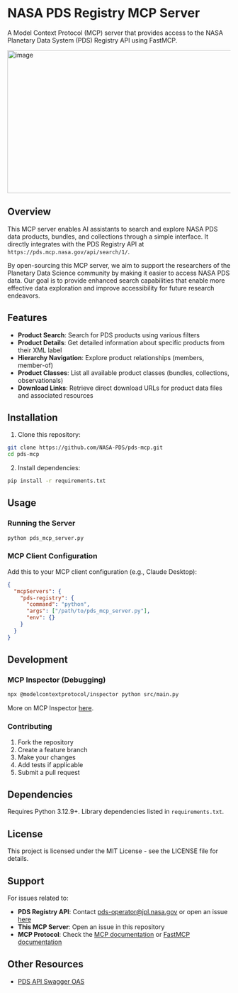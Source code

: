# NASA PDS Registry MCP Server

A Model Context Protocol (MCP) server that provides access to the NASA Planetary Data System (PDS) Registry API using FastMCP.

<img width="512" height="322" alt="image" src="https://github.com/user-attachments/assets/55d3b3ce-2ac2-4359-a23f-1b1d55efd648" />


## Overview

This MCP server enables AI assistants to search and explore NASA PDS data products, bundles, and collections through a simple interface. It directly integrates with the PDS Registry API at `https://pds.mcp.nasa.gov/api/search/1/`.

By open-sourcing this MCP server, we aim to support the researchers of the Planetary Data Science community by making it easier to access NASA PDS data. Our goal is to provide enhanced search capabilities that enable more effective data exploration and improve accessibility for future research endeavors.

## Features

- **Product Search**: Search for PDS products using various filters
- **Product Details**: Get detailed information about specific products from their XML label
- **Hierarchy Navigation**: Explore product relationships (members, member-of)
- **Product Classes**: List all available product classes (bundles, collections, observationals)
- **Download Links**: Retrieve direct download URLs for product data files and associated resources

## Installation

1. Clone this repository:

```bash
git clone https://github.com/NASA-PDS/pds-mcp.git
cd pds-mcp
```

2. Install dependencies:

```bash
pip install -r requirements.txt
```

## Usage

### Running the Server

```bash
python pds_mcp_server.py
```

### MCP Client Configuration

Add this to your MCP client configuration (e.g., Claude Desktop):

```json
{
  "mcpServers": {
    "pds-registry": {
      "command": "python",
      "args": ["/path/to/pds_mcp_server.py"],
      "env": {}
    }
  }
}
```

## Development

### MCP Inspector (Debugging)

```bash
npx @modelcontextprotocol/inspector python src/main.py
```

More on MCP Inspector [here](https://modelcontextprotocol.io/legacy/tools/inspector).

### Contributing

1. Fork the repository
2. Create a feature branch
3. Make your changes
4. Add tests if applicable
5. Submit a pull request

## Dependencies

Requires Python 3.12.9+. Library dependencies listed in `requirements.txt`.

## License

This project is licensed under the MIT License - see the LICENSE file for details.

## Support

For issues related to:

- **PDS Registry API**: Contact pds-operator@jpl.nasa.gov or open an issue [here](https://github.com/NASA-PDS/pds-api)
- **This MCP Server**: Open an issue in this repository
- **MCP Protocol**: Check the [MCP documentation](https://modelcontextprotocol.io/) or [FastMCP documentation](https://gofastmcp.com/getting-started/welcome)

## Other Resources

- [PDS API Swagger OAS](https://pds.mcp.nasa.gov/api/search/1/swagger-ui/index.html)
